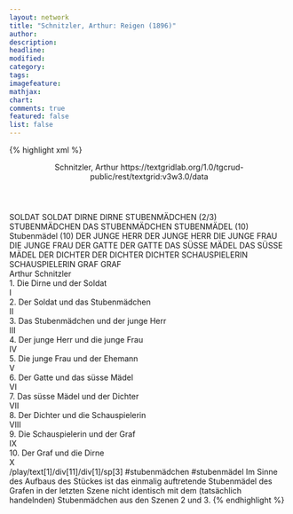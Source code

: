 ```yaml
---
layout: network
title: "Schnitzler, Arthur: Reigen (1896)"
author:
description:
headline:
modified:
category:
tags:
imagefeature:
mathjax:
chart:
comments: true
featured: false
list: false
---
```

{% highlight xml %}
<?xml-model href="https://raw.githubusercontent.com/DLiNa/project/master/rules/lina.rnc"?><?xml-model href="https://raw.githubusercontent.com/DLiNa/project/master/rules/lina.sch"?>
<play xmlns="http://lina.digital">
  <header>
    <title>Reigen</title>
    <subtitle/>
    <genretitle/>
    <author>Schnitzler, Arthur</author>
    <date when="1896" type="written"/>
  	<date when="1902" type="print"/>
  	<date when="1920" type="premiere"/>
  	<source>https://textgridlab.org/1.0/tgcrud-public/rest/textgrid:v3w3.0/data</source>
  </header>
  <personae>
    <character>
      <name>SOLDAT</name>
      <alias xml:id="soldat">
        <name>SOLDAT</name>
      </alias>
    </character>
    <character>
      <name>DIRNE</name>
      <alias xml:id="dirne">
        <name>DIRNE</name>
      </alias>
    </character>
    <character>
      <name>STUBENMÄDCHEN (2/3)</name>
      <alias xml:id="stubenmädchen">
        <name>STUBENMÄDCHEN</name>
      </alias>
    	<alias xml:id="das_stubenmädchen">
    		<name>DAS STUBENMÄDCHEN</name>
    	</alias>
    </character>
  	<character>
  		<name>STUBENMÄDEL (10)</name>
  		<alias xml:id="stubenmädel">
  			<name>Stubenmädel (10)</name>
  		</alias>
  	</character>
    <character>
      <name>DER JUNGE HERR</name>
      <alias xml:id="der_junge_herr">
        <name>DER JUNGE HERR</name>
      </alias>
    </character>
    <character>
      <name>DIE JUNGE FRAU</name>
      <alias xml:id="die_junge_frau">
        <name>DIE JUNGE FRAU</name>
      </alias>
    </character>
    <character>
      <name>DER GATTE</name>
      <alias xml:id="der_gatte">
        <name>DER GATTE</name>
      </alias>
    </character>
    <character>
      <name>DAS SÜSSE MÄDEL</name>
      <alias xml:id="das_süsse_mädel">
        <name>DAS SÜSSE MÄDEL</name>
      </alias>
    </character>
    <character>
      <name>DER DICHTER</name>
      <alias xml:id="der_dichter">
        <name>DER DICHTER</name>
      </alias>
    	<alias xml:id="dichter">
    		<name>DICHTER</name>
    	</alias>
    </character>
    <character>
      <name>SCHAUSPIELERIN</name>
      <alias xml:id="schauspielerin">
        <name>SCHAUSPIELERIN</name>
      </alias>
    </character>
    <character>
      <name>GRAF</name>
      <alias xml:id="graf">
        <name>GRAF</name>
      </alias>
    </character>
  </personae>
  <text>
    <div>
      <head>Arthur Schnitzler</head>
    </div>
    <div>
      <head>1. Die Dirne und der Soldat</head>
      <div>
        <head>I</head>
        <sp who="#soldat">
          <amount n="33" unit="speech_acts"/>
          <amount n="269" unit="words"/>
          <amount n="31" unit="lines"/>
          <amount n="1195" unit="chars"/>
        </sp>
        <sp who="#dirne">
          <amount n="33" unit="speech_acts"/>
          <amount n="290" unit="words"/>
          <amount n="32" unit="lines"/>
          <amount n="1488" unit="chars"/>
        </sp>
      </div>
    </div>
    <div>
      <head>2. Der Soldat und das Stubenmädchen</head>
      <div>
        <head>II</head>
        <sp who="#stubenmädchen">
          <amount n="47" unit="speech_acts"/>
          <amount n="469" unit="words"/>
          <amount n="44" unit="lines"/>
          <amount n="2304" unit="chars"/>
        </sp>
        <sp who="#soldat">
          <amount n="48" unit="speech_acts"/>
          <amount n="501" unit="words"/>
          <amount n="42" unit="lines"/>
          <amount n="2473" unit="chars"/>
        </sp>
      </div>
    </div>
    <div>
      <head>3. Das Stubenmädchen und der junge Herr</head>
      <div>
        <head>III</head>
        <sp who="#das_stubenmädchen">
          <amount n="34" unit="speech_acts"/>
          <amount n="190" unit="words"/>
          <amount n="28" unit="lines"/>
          <amount n="1063" unit="chars"/>
        </sp>
        <sp who="#der_junge_herr">
          <amount n="39" unit="speech_acts"/>
          <amount n="546" unit="words"/>
          <amount n="27" unit="lines"/>
          <amount n="2757" unit="chars"/>
        </sp>
      </div>
    </div>
    <div>
      <head>4. Der junge Herr und die junge Frau</head>
      <div>
        <head>IV</head>
        <sp who="#die_junge_frau">
          <amount n="121" unit="speech_acts"/>
          <amount n="1119" unit="words"/>
          <amount n="96" unit="lines"/>
          <amount n="6037" unit="chars"/>
        </sp>
        <sp who="#der_junge_herr">
          <amount n="122" unit="speech_acts"/>
          <amount n="1308" unit="words"/>
          <amount n="100" unit="lines"/>
          <amount n="6653" unit="chars"/>
        </sp>
      </div>
    </div>
    <div>
      <head>5. Die junge Frau und der Ehemann</head>
      <div>
        <head>V</head>
        <sp who="#die_junge_frau">
          <amount n="68" unit="speech_acts"/>
          <amount n="458" unit="words"/>
          <amount n="64" unit="lines"/>
          <amount n="2423" unit="chars"/>
        </sp>
        <sp who="#der_gatte">
          <amount n="67" unit="speech_acts"/>
          <amount n="1206" unit="words"/>
          <amount n="44" unit="lines"/>
          <amount n="6429" unit="chars"/>
        </sp>
      </div>
    </div>
    <div>
      <head>6. Der Gatte und das süsse Mädel</head>
      <div>
        <head>VI</head>
        <sp who="#der_gatte">
          <amount n="131" unit="speech_acts"/>
          <amount n="1253" unit="words"/>
          <amount n="115" unit="lines"/>
          <amount n="6425" unit="chars"/>
        </sp>
        <sp who="#das_süsse_mädel">
          <amount n="129" unit="speech_acts"/>
          <amount n="1223" unit="words"/>
          <amount n="110" unit="lines"/>
          <amount n="6263" unit="chars"/>
        </sp>
      </div>
    </div>
    <div>
      <head>7. Das süsse Mädel und der Dichter</head>
      <div>
        <head>VII</head>
        <sp who="#der_dichter">
          <amount n="83" unit="speech_acts"/>
          <amount n="1339" unit="words"/>
          <amount n="59" unit="lines"/>
          <amount n="7116" unit="chars"/>
        </sp>
        <sp who="#das_süsse_mädel">
          <amount n="82" unit="speech_acts"/>
          <amount n="667" unit="words"/>
          <amount n="77" unit="lines"/>
          <amount n="3351" unit="chars"/>
        </sp>
      </div>
    </div>
    <div>
      <head>8. Der Dichter und die Schauspielerin</head>
      <div>
        <head>VIII</head>
        <sp who="#dichter">
          <amount n="88" unit="speech_acts"/>
          <amount n="800" unit="words"/>
          <amount n="74" unit="lines"/>
          <amount n="4165" unit="chars"/>
        </sp>
        <sp who="#schauspielerin">
          <amount n="89" unit="speech_acts"/>
          <amount n="766" unit="words"/>
          <amount n="82" unit="lines"/>
          <amount n="4021" unit="chars"/>
        </sp>
      </div>
    </div>
    <div>
      <head>9. Die Schauspielerin und der Graf</head>
      <div>
        <head>IX</head>
        <sp who="#schauspielerin">
          <amount n="83" unit="speech_acts"/>
          <amount n="800" unit="words"/>
          <amount n="72" unit="lines"/>
          <amount n="4155" unit="chars"/>
        </sp>
        <sp who="#graf">
          <amount n="81" unit="speech_acts"/>
          <amount n="1298" unit="words"/>
          <amount n="56" unit="lines"/>
          <amount n="6815" unit="chars"/>
        </sp>
      </div>
    </div>
    <div>
      <head>10. Der Graf und die Dirne</head>
      <div>
        <head>X</head>
        <sp who="#graf">
          <amount n="52" unit="speech_acts"/>
          <amount n="1037" unit="words"/>
          <amount n="40" unit="lines"/>
          <amount n="5651" unit="chars"/>
        </sp>
        <sp who="#dirne">
          <amount n="50" unit="speech_acts"/>
          <amount n="392" unit="words"/>
          <amount n="47" unit="lines"/>
          <amount n="2034" unit="chars"/>
        </sp>
        <sp who="#stubenmädel">
          <amount n="1" unit="speech_acts"/>
          <amount n="2" unit="words"/>
          <amount n="1" unit="lines"/>
          <amount n="13" unit="chars"/>
        </sp>
      </div>
    </div>
  </text>
	<documentation>
		<change n="1" type="adjustSpeaker" who="dariokampkaspar">
			<path>/play/text[1]/div[11]/div[1]/sp[3]</path>
			<orig>#stubenmädchen</orig>
			<corr>#stubenmädel</corr>
			<comment>Im Sinne des Aufbaus des Stückes ist das einmalig auftretende Stubenmädel des Grafen in der letzten Szene nicht identisch mit dem (tatsächlich handelnden) Stubenmädchen aus den Szenen 2 und 3.</comment>
		</change>
	</documentation>
</play>
{% endhighlight %}